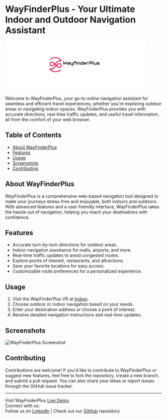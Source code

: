 # WayFinderPlus - Your Ultimate Indoor and Outdoor Navigation Assistant

![WayFinderPlus Logo](https://github.com/Yab1/WayfinderPlus/blob/main/src/assets/WayfinderPlus%20Logo.png) <!-- Place your logo image here -->

Welcome to WayFinderPlus, your go-to online navigation assistant for seamless and efficient travel experiences, whether you're exploring outdoor areas or navigating indoor spaces. WayFinderPlus provides you with accurate directions, real-time traffic updates, and useful travel information, all from the comfort of your web browser.

## Table of Contents

- [About WayFinderPlus](#about-wayfinderplus)
- [Features](#features)
- [Usage](#usage)
- [Screenshots](#screenshots)
- [Contributing](#contributing)

## About WayFinderPlus

WayFinderPlus is a comprehensive web-based navigation tool designed to make your journeys stress-free and enjoyable, both indoors and outdoors. With advanced features and a user-friendly interface, WayFinderPlus takes the hassle out of navigation, helping you reach your destinations with confidence.

## Features

- Accurate turn-by-turn directions for outdoor areas.
- Indoor navigation assistance for malls, airports, and more.
- Real-time traffic updates to avoid congested routes.
- Explore points of interest, restaurants, and attractions.
- Save your favorite locations for easy access.
- Customizable route preferences for a personalized experience.

## Usage

1. Visit the WayFinderPlus VR at [Indoor]().
2. Choose outdoor or indoor navigation based on your needs.
3. Enter your destination address or choose a point of interest.
4. Receive detailed navigation instructions and real-time updates.

## Screenshots

![WayFinderPlus Screenshot]() <!-- Place your screenshot image here -->

## Contributing

Contributions are welcome! If you'd like to contribute to WayFinderPlus or suggest new features, feel free to fork the repository, create a new branch, and submit a pull request. You can also share your ideas or report issues through the GitHub issue tracker.

---

Visit WayFinderPlus [Live Demo]()  
Connect with us:  
Follow us on [LinkedIn](https://www.linkedin.com/in/your-profile/) | Check out our [GitHub](https://github.com/your-username) repository
